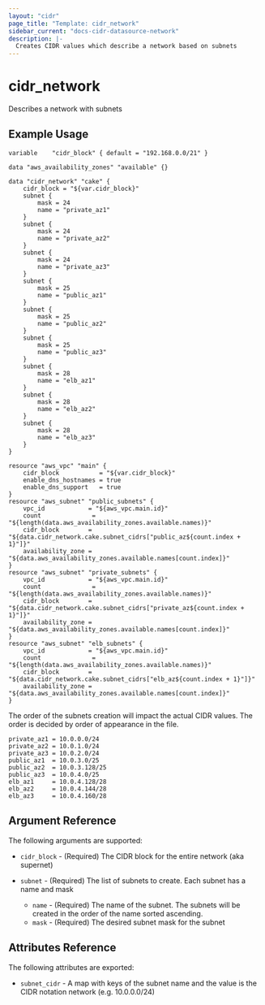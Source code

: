 ```yaml
---
layout: "cidr"
page_title: "Template: cidr_network"
sidebar_current: "docs-cidr-datasource-network"
description: |-
  Creates CIDR values which describe a network based on subnets
---
```


# cidr_network

Describes a network with subnets 

## Example Usage

```hcl
variable	"cidr_block" { default = "192.168.0.0/21" } 

data "aws_availability_zones" "available" {}

data "cidr_network" "cake" {
	cidr_block = "${var.cidr_block}"
	subnet {
		mask = 24
		name = "private_az1" 
	}
	subnet {
		mask = 24
		name = "private_az2" 
	}
	subnet {
		mask = 24
		name = "private_az3" 
	}
	subnet {
		mask = 25
		name = "public_az1"
	} 
	subnet {
		mask = 25
		name = "public_az2"
	} 
	subnet {
		mask = 25
		name = "public_az3"
	} 
	subnet {
		mask = 28
		name = "elb_az1" 
	}
	subnet {
		mask = 28
		name = "elb_az2" 
	}
	subnet {
		mask = 28
		name = "elb_az3" 
	}
}

resource "aws_vpc" "main" {
	cidr_block           = "${var.cidr_block}"
	enable_dns_hostnames = true
	enable_dns_support   = true
}
resource "aws_subnet" "public_subnets" {
	vpc_id            = "${aws_vpc.main.id}"
	count              = "${length(data.aws_availability_zones.available.names)}"
	cidr_block        = "${data.cidr_network.cake.subnet_cidrs["public_az${count.index + 1}"]}"
	availability_zone = "${data.aws_availability_zones.available.names[count.index]}"
}
resource "aws_subnet" "private_subnets" {
	vpc_id            = "${aws_vpc.main.id}"
	count              = "${length(data.aws_availability_zones.available.names)}"
	cidr_block        = "${data.cidr_network.cake.subnet_cidrs["private_az${count.index + 1}"]}"
	availability_zone = "${data.aws_availability_zones.available.names[count.index]}"
}
resource "aws_subnet" "elb_subnets" {
	vpc_id            = "${aws_vpc.main.id}"
	count              = "${length(data.aws_availability_zones.available.names)}"
	cidr_block        = "${data.cidr_network.cake.subnet_cidrs["elb_az${count.index + 1}"]}"
	availability_zone = "${data.aws_availability_zones.available.names[count.index]}"
}
```

The order of the subnets creation will impact the actual CIDR values. The order
is decided by order of appearance in the file.

```
private_az1 = 10.0.0.0/24
private_az2 = 10.0.1.0/24
private_az3 = 10.0.2.0/24
public_az1  = 10.0.3.0/25
public_az2  = 10.0.3.128/25
public_az3  = 10.0.4.0/25
elb_az1     = 10.0.4.128/28
elb_az2     = 10.0.4.144/28
elb_az3     = 10.0.4.160/28
```

## Argument Reference

The following arguments are supported:

* `cidr_block` - (Required) The CIDR block for the entire network (aka supernet)

* `subnet` - (Required) The list of subnets to create. Each subnet has a name
    and mask
  * `name` - (Required) The name of the subnet. The subnets will be created in
      the order of the name sorted ascending.
  * `mask` - (Required) The desired subnet mask for the subnet

## Attributes Reference

The following attributes are exported:

* `subnet_cidr` - A map with keys of the subnet name and the value is the CIDR
    notation network (e.g. 10.0.0.0/24)

